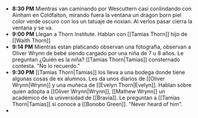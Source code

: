 * **8:30 PM**  Mientras van caminando por Wescuttern casi conlindando con Ainham en Coldfalton, mirando fuera la ventana un dragon born piel color verde oscuro con los un tatuaje de noxian. Al verlos pasar cierra la ventana y se va.
* **9:00 PM** Llegan a Thorn Institute. Hablan con [[Tamias Thorn]] hijo de [[Waith Thorn]] 
* **9:14 PM** Mientras estan platicando observan una fotografia, observan a Oliver Wrynn de bebé siendo cargado por una niña de 7 u 8 años. Le preguntan ¿Quién es la niña? [[Tamias Thorn|Tamias]] consternado contesta. "No lo recuerdo."
* **9:30 PM** [[Tamias Thorn|Tamias]] los lleva a una bodega donde tiene algunas cosas de ex alumnos. Les da unos diarios de [[Oliver Wrynn|Wrynn]] y una muñeca de [[Evelyn Thorn|Evelyn]]. Hablan sobre quien adopta a [[Oliver Wrynn|Wrynn]], [[Mathew Wrynn]] un académico de la universidad de [[Bravia]]. Le preguntan a [[Tamias Thorn|Tamias]] si conoce a [[Bonobo Green]]. "Never heard of him".
* 
